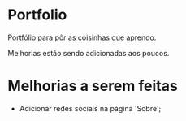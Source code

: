 # Portfolio

Portfólio para pôr as coisinhas que aprendo. 

Melhorias estão sendo adicionadas aos poucos.

# Melhorias a serem feitas
- Adicionar redes sociais na página 'Sobre';
